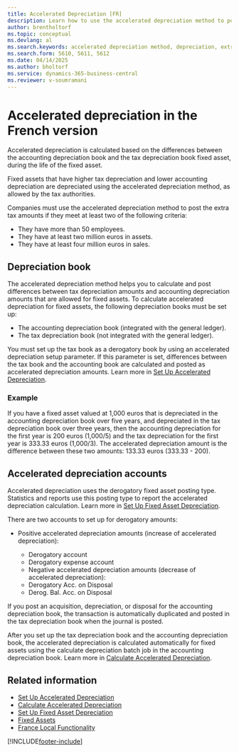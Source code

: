 ```yaml
---
title: Accelerated Depreciation [FR]
description: Learn how to use the accelerated depreciation method to post the extra tax amounts if they meet specified criteria in the French version.
author: brentholtorf
ms.topic: conceptual
ms.devlang: al
ms.search.keywords: accelerated depreciation method, depreciation, extra tax amounts, tax depreciation, accounting depreciation, French version
ms.search.form: 5610, 5611, 5612
ms.date: 04/14/2025
ms.author: bholtorf
ms.service: dynamics-365-business-central
ms.reviewer: v-soumramani
---
```


# Accelerated depreciation in the French version

Accelerated depreciation is calculated based on the differences between the accounting depreciation book and the tax depreciation book fixed asset, during the life of the fixed asset.

Fixed assets that have higher tax depreciation and lower accounting depreciation are depreciated using the accelerated depreciation method, as allowed by the tax authorities.  

Companies must use the accelerated depreciation method to post the extra tax amounts if they meet at least two of the following criteria:  

- They have more than 50 employees.  
- They have at least two million euros in assets.  
- They have at least four million euros in sales.  

## Depreciation book

The accelerated depreciation method helps you to calculate and post differences between tax depreciation amounts and accounting depreciation amounts that are allowed for fixed assets. To calculate accelerated depreciation for fixed assets, the following depreciation books must be set up:  

- The accounting depreciation book (integrated with the general ledger).  
- The tax depreciation book (not integrated with the general ledger).  

You must set up the tax book as a derogatory book by using an accelerated depreciation setup parameter. If this parameter is set, differences between the tax book and the accounting book are calculated and posted as accelerated depreciation amounts. Learn more in [Set Up Accelerated Depreciation](how-to-set-up-accelerated-depreciation.md).  

### Example

If you have a fixed asset valued at 1,000 euros that is depreciated in the accounting depreciation book over five years, and depreciated in the tax depreciation book over three years, then the accounting depreciation for the first year is 200 euros (1,000/5) and the tax depreciation for the first year is 333.33 euros (1,000/3). The accelerated depreciation amount is the difference between these two amounts: 133.33 euros (333.33 - 200).  

## Accelerated depreciation accounts

Accelerated depreciation uses the derogatory fixed asset posting type. Statistics and reports use this posting type to report the accelerated depreciation calculation. Learn more in [Set Up Fixed Asset Depreciation](../../fa-how-setup-depreciation.md).  

There are two accounts to set up for derogatory amounts:  

- Positive accelerated depreciation amounts (increase of accelerated depreciation):  

  - Derogatory account  
  - Derogatory expense account  
  - Negative accelerated depreciation amounts (decrease of accelerated depreciation):  
  - Derogatory Acc. on Disposal  
  - Derog. Bal. Acc. on Disposal  

If you post an acquisition, depreciation, or disposal for the accounting depreciation book, the transaction is automatically duplicated and posted in the tax depreciation book when the journal is posted.  

After you set up the tax depreciation book and the accounting depreciation book, the accelerated depreciation is calculated automatically for fixed assets using the calculate depreciation batch job in the accounting depreciation book. Learn more in [Calculate Accelerated Depreciation](how-to-calculate-accelerated-depreciation.md).  

## Related information

- [Set Up Accelerated Depreciation](how-to-set-up-accelerated-depreciation.md)   
- [Calculate Accelerated Depreciation](how-to-calculate-accelerated-depreciation.md)   
- [Set Up Fixed Asset Depreciation](../../fa-how-setup-depreciation.md)   
- [Fixed Assets](../../fa-manage.md)  
- [France Local Functionality](france-local-functionality.md)

[!INCLUDE[footer-include](../../includes/footer-banner.md)]
